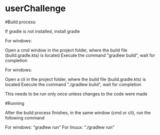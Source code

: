 # userChallenge


#Build process:

If gradle is not installed, install gradle

For windows:

Open a cmd window in the project folder, where the build file (build.gradle.kts) is located
Execute the command "gradlew build", wait for completion

For windows:

Open a cli in the project folder, where the build file (build.gradle.kts) is located
Execute the command "./gradlew build", wait for completion

This needs to be run only once unless changes to the code were made


#Running

After the build process finishes, in the same window (cmd or cli), run the following command

For windows: "gradlew run"
For linuux: "./gradlew run"
